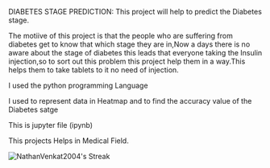 DIABETES STAGE PREDICTION:
This project will help to predict the Diabetes stage.

The motiive of this project is that the people who are suffering from diabetes get to know that which stage they are in,Now a days there is no aware about the stage of diabetes this leads that everyone taking the Insulin injection,so to sort out this problem this project help them in a way.This helps them to take tablets to it no need of injection.

I used the python programming Language

I used to represent data in Heatmap and to find the accuracy value of the Diabetes satge

This is jupyter file (ipynb)

This projects Helps in Medical Field. 

![NathanVenkat2004's Streak](https://github-readme-streak-stats.herokuapp.com/?user=NathanVenkat2004&theme=tokyonight&hide_border=true)
